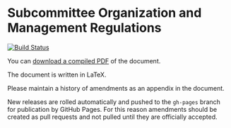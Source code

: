 # Subcommittee Organization and Management Regulations
[![Build Status](https://travis-ci.com/gozzarda/subcommittee_regulations.svg?branch=master)](https://travis-ci.com/gozzarda/subcommittee_regulations)

You can [download a compiled PDF](gozzarda.github.io/subcommittee_regulations/subcommittee_regulations.pdf) of the document.

The document is written in LaTeX.

Please maintain a history of amendments as an appendix in the document.

New releases are rolled automatically and pushed to the `gh-pages` branch for publication by GitHub Pages. For this reason amendments should be created as pull requests and not pulled until they are officially accepted.
